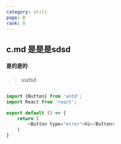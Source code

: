 ```yaml
---
category: utils
page: B
rank: 0
---
```


## c.md  是是是sdsd

#### 是的是的
> ssdsd

````js

import {Button} from 'antd';
import React from 'react';

export default () => {
    return (
        <Button type="error">hi</Button>
    )
}

````
